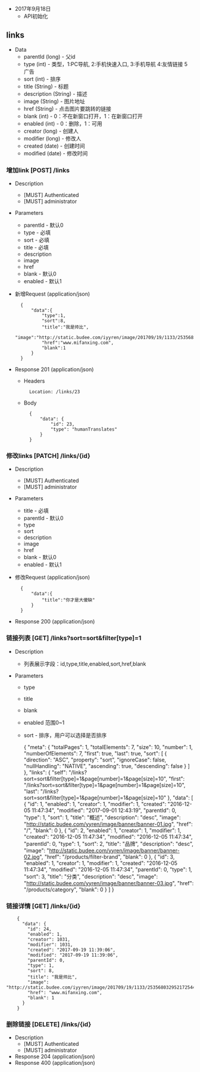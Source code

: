 + 2017年9月18日
    + API初始化

## links

+ Data
    + parentId (long) - 父id
    + type (int) - 类型，1:PC导航, 2:手机快速入口, 3:手机导航 4:友情链接 5 广告
    + sort (int) - 排序
    + title (String) - 标题
    + description (String) - 描述
    + image (String) - 图片地址
    + href (String) - 点击图片要跳转的链接
    + blank (int) - 0：不在新窗口打开，1：在新窗口打开
    + enabled (int) - 0：删除，1：可用
    + creator (long) - 创建人
    + modifier (long) - 修改人
    + created (date) - 创建时间
    + modified (date) - 修改时间

### 增加link [POST] /links

+ Description
    + [MUST] Authenticated
    + [MUST] administrator

+ Parameters
    + parentId - 默认0
    + type - 必填
    + sort - 必填
    + title - 必填
    + description
    + image
    + href
    + blank - 默认0
    + enabled - 默认1

+ 新增Request (application/json)

        {
            "data":{
                "type":1,
                "sort":8,
                "title":"我是帅比",
                "image":"http://static.budee.com/iyyren/image/201709/19/1133/253568032952172544.jpg",
                "href":"www.mifanxing.com",
                "blank":1
            }
        }
        
+ Response 201 (application/json)

    + Headers

            Location: /links/23
    + Body

            {
                "data": {
                    "id": 23,
                    "type": "humanTranslates"
                }
            }

### 修改links [PATCH] /links/{id}

+ Description
    + [MUST] Authenticated
    + [MUST] administrator
+ Parameters
    + title - 必填
    + parentId - 默认0
    + type
    + sort
    + description
    + image
    + href
    + blank - 默认0
    + enabled - 默认1

+ 修改Request (application/json)

        {
            "data":{
                "title":"你才是大傻缺"
            }
        }
+ Response 200 (application/json)

### 链接列表 [GET] /links?sort=sort&filter[type]=1 
+ Description
    + 列表展示字段：id,type,title,enabled,sort,href,blank

+ Parameters
    + type
    + title
    + blank
    + enabled 范围0~1
    + sort - 排序，用户可以选择是否排序
    
    
        {
          "meta": {
            "totalPages": 1,
            "totalElements": 7,
            "size": 10,
            "number": 1,
            "numberOfElements": 7,
            "first": true,
            "last": true,
            "sort": [
              {
                "direction": "ASC",
                "property": "sort",
                "ignoreCase": false,
                "nullHandling": "NATIVE",
                "ascending": true,
                "descending": false
              }
            ]
          },
          "links": {
            "self": "/links?sort=sort&filter[type]=1&page[number]=1&page[size]=10",
            "first": "/links?sort=sort&filter[type]=1&page[number]=1&page[size]=10",
            "last": "/links?sort=sort&filter[type]=1&page[number]=1&page[size]=10"
          },
          "data": [
            {
              "id": 1,
              "enabled": 1,
              "creator": 1,
              "modifier": 1,
              "created": "2016-12-05 11:47:34",
              "modified": "2017-09-01 12:43:19",
              "parentId": 0,
              "type": 1,
              "sort": 1,
              "title": "概述",
              "description": "desc",
              "image": "http://static.budee.com/yyren/image/banner/banner-01.jpg",
              "href": "/",
              "blank": 0
            },
            {
              "id": 2,
              "enabled": 1,
              "creator": 1,
              "modifier": 1,
              "created": "2016-12-05 11:47:34",
              "modified": "2016-12-05 11:47:34",
              "parentId": 0,
              "type": 1,
              "sort": 2,
              "title": "品牌",
              "description": "desc",
              "image": "http://static.budee.com/yyren/image/banner/banner-02.jpg",
              "href": "/products/filter-brand",
              "blank": 0
            },
            {
              "id": 3,
              "enabled": 1,
              "creator": 1,
              "modifier": 1,
              "created": "2016-12-05 11:47:34",
              "modified": "2016-12-05 11:47:34",
              "parentId": 0,
              "type": 1,
              "sort": 3,
              "title": "分类",
              "description": "desc",
              "image": "http://static.budee.com/yyren/image/banner/banner-03.jpg",
              "href": "/products/category",
              "blank": 0
            }
          ]
        }

### 链接详情 [GET] /links/{id}

    

        {
          "data": {
            "id": 24,
            "enabled": 1,
            "creator": 1031,
            "modifier": 1031,
            "created": "2017-09-19 11:39:06",
            "modified": "2017-09-19 11:39:06",
            "parentId": 0,
            "type": 1,
            "sort": 8,
            "title": "我是帅比",
            "image": "http://static.budee.com/iyyren/image/201709/19/1133/253568032952172544.jpg",
            "href": "www.mifanxing.com",
            "blank": 1
          }
        }

### 删除链接 [DELETE] /links/{id}
+ Description
    + [MUST] Authenticated
    + [MUST] administrator
+ Response 204 (application/json)
+ Response 400 (application/json)